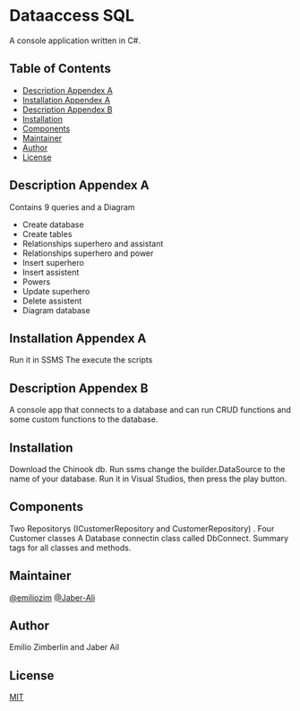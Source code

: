 # Dataaccess SQL
A console application written in C#. 
## Table of Contents
- [Description Appendex A](#DescriptionAppendexA)
- [Installation Appendex A](#InstallationAppendexA)
- [Description Appendex B](#DescriptionAppendexB)
- [Installation](#Installation)
- [Components](#Components)
- [Maintainer](#Maintainer)
- [Author](#Author)
- [License](#License)
## Description Appendex A
Contains 9 queries and a Diagram
- Create database
- Create tables
- Relationships superhero and assistant
- Relationships superhero and power
- Insert superhero
- Insert assistent
- Powers
- Update superhero
- Delete assistent
- Diagram database
## Installation Appendex A
Run it in SSMS
The execute the scripts

## Description Appendex B
A console app that connects to a database and
can run CRUD functions and some custom functions to the database.

## Installation
Download the Chinook db.
Run ssms
change the builder.DataSource to the name of your database.
Run it in Visual Studios, then press the play button.


## Components
Two Repositorys (ICustomerRepository and CustomerRepository) .
Four Customer classes
A Database connectin class called DbConnect.
Summary tags for all classes and methods.


## Maintainer
[@emiliozim](https://github.com/emiliozim) [@Jaber-Ali](https://github.com/Jaber-Ali)

## Author
Emilio Zimberlin and Jaber Ail
## License
[MIT](https://choosealicense.com/licenses/mit/)
